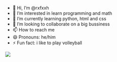 - 👋 Hi, I’m @rxfxxh
- 👀 I’m interested in learn programming and math
- 🌱 I’m currently learning python, html and css
- 💞️ I’m looking to collaborate on a big bussiness
- 📫 How to reach me 
- 😄 Pronouns: he/him
- ⚡ Fun fact: i like to play volleyball

<div>
  <img style="widht: 100px" src="https://cdn.tecmasters.com.br/wp-content/uploads/2022/03/nahel-abdul-hadi-flha0KwRrRc-unsplash.jpg">
</div>
<!---
rxfxxh/rxfxxh is a ✨ special ✨ repository because its `README.md` (this file) appears on your GitHub profile.
You can click the Preview link to take a look at your changes.
--->
